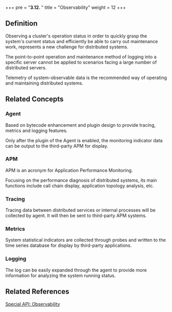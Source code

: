 +++
pre = "<b>3.12. </b>"
title = "Observability"
weight = 12
+++

## Definition

Observing a cluster's operation status in order to quickly grasp the system's current status and efficiently be able to carry out maintenance work, represents a new challenge for distributed systems.

The point-to-point operation and maintenance method of logging into a specific server cannot be applied to scenarios facing a large number of distributed servers.

Telemetry of system-observable data is the recommended way of operating and maintaining distributed systems.

## Related Concepts

### Agent

Based on bytecode enhancement and plugin design to provide tracing, metrics and logging features.

Only after the plugin of the Agent is enabled, the monitoring indicator data can be output to the third-party APM for display.

### APM

APM is an acronym for Application Performance Monitoring.

Focusing on the performance diagnosis of distributed systems, its main functions include call chain display, application topology analysis, etc.

### Tracing

Tracing data between distributed services or internal processes will be collected by agent. It will then be sent to third-party APM systems.

### Metrics

System statistical indicators are collected through probes and written to the time series database for display by third-party applications.

### Logging

The log can be easily expanded through the agent to provide more information for analyzing the system running status.

## Related References

[Special API: Observability](/en/user-manual/shardingsphere-jdbc/special-api/observability/)
